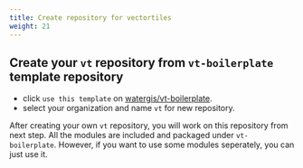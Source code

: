 ```yaml
---
title: Create repository for vectortiles
weight: 21
---
```


## Create your `vt` repository from `vt-boilerplate` template repository

- click `use this template` on [watergis/vt-boilerplate](https://github.com/watergis/vt-boilerplate).
- select your organization and name `vt` for new repository.

After creating your own `vt` repository, you will work on this repository from next step. All the modules are included and packaged under `vt-boilerplate`. However, if you want to use some modules seperately, you can just use it.